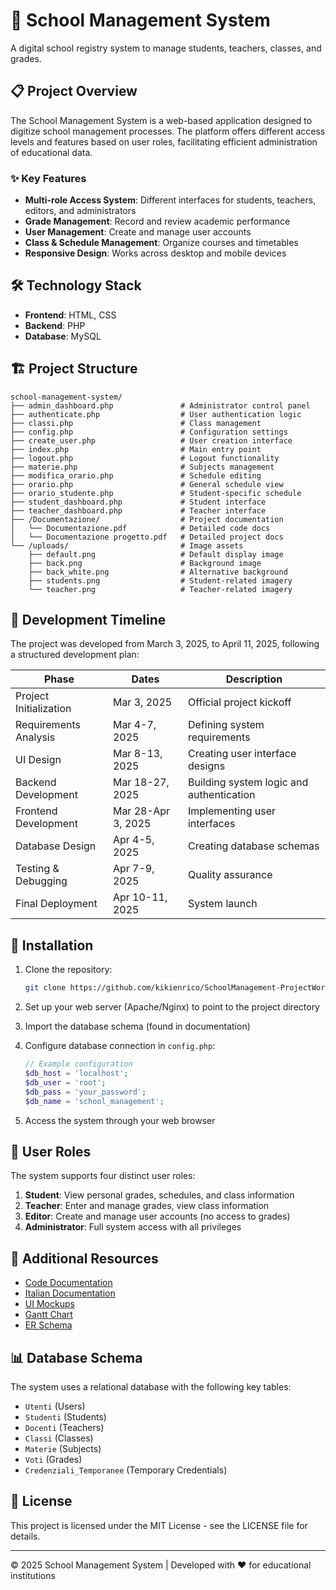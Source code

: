 # 🏫 School Management System

A digital school registry system to manage students, teachers, classes, and grades.


## 📋 Project Overview

The School Management System is a web-based application designed to digitize school management processes. The platform offers different access levels and features based on user roles, facilitating efficient administration of educational data.

### ✨ Key Features

- **Multi-role Access System**: Different interfaces for students, teachers, editors, and administrators
- **Grade Management**: Record and review academic performance
- **User Management**: Create and manage user accounts
- **Class & Schedule Management**: Organize courses and timetables
- **Responsive Design**: Works across desktop and mobile devices

## 🛠️ Technology Stack

- **Frontend**: HTML, CSS
- **Backend**: PHP
- **Database**: MySQL

## 🏗️ Project Structure

```
school-management-system/
├── admin_dashboard.php               # Administrator control panel
├── authenticate.php                  # User authentication logic
├── classi.php                        # Class management
├── config.php                        # Configuration settings
├── create_user.php                   # User creation interface
├── index.php                         # Main entry point
├── logout.php                        # Logout functionality
├── materie.php                       # Subjects management
├── modifica_orario.php               # Schedule editing
├── orario.php                        # General schedule view
├── orario_studente.php               # Student-specific schedule
├── student_dashboard.php             # Student interface
├── teacher_dashboard.php             # Teacher interface
├── /Documentazione/                  # Project documentation
│   └── Documentazione.pdf            # Detailed code docs
│   └── Documentazione progetto.pdf   # Detailed project docs
└── /uploads/                         # Image assets
    ├── default.png                   # Default display image
    ├── back.png                      # Background image
    ├── back_white.png                # Alternative background
    ├── students.png                  # Student-related imagery
    └── teacher.png                   # Teacher-related imagery
```

## 📅 Development Timeline

The project was developed from March 3, 2025, to April 11, 2025, following a structured development plan:

| Phase | Dates | Description |
|-------|-------|-------------|
| Project Initialization | Mar 3, 2025 | Official project kickoff |
| Requirements Analysis | Mar 4-7, 2025 | Defining system requirements |
| UI Design | Mar 8-13, 2025 | Creating user interface designs |
| Backend Development | Mar 18-27, 2025 | Building system logic and authentication |
| Frontend Development | Mar 28-Apr 3, 2025 | Implementing user interfaces |
| Database Design | Apr 4-5, 2025 | Creating database schemas |
| Testing & Debugging | Apr 7-9, 2025 | Quality assurance |
| Final Deployment | Apr 10-11, 2025 | System launch |

## 🚀 Installation

1. Clone the repository:
   ```bash
   git clone https://github.com/kikienrico/SchoolManagement-ProjectWork.git
   ```

2. Set up your web server (Apache/Nginx) to point to the project directory

3. Import the database schema (found in documentation)

4. Configure database connection in `config.php`:
   ```php
   // Example configuration
   $db_host = 'localhost';
   $db_user = 'root';
   $db_pass = 'your_password';
   $db_name = 'school_management';
   ```

5. Access the system through your web browser

## 👥 User Roles

The system supports four distinct user roles:

1. **Student**: View personal grades, schedules, and class information
2. **Teacher**: Enter and manage grades, view class information
3. **Editor**: Create and manage user accounts (no access to grades)
4. **Administrator**: Full system access with all privileges

## 🔗 Additional Resources

- [Code Documentation](/Documentazione/Documentazione.pdf)
- [Italian Documentation](/Documentazione/Documentazione%20progetto.md)
- [UI Mockups](https://www.canva.com/design/DAGgqqg0AWA/NV8wCs5jJUJIQHGaFym1QA/edit)
- [Gantt Chart](https://www.canva.com/design/DAGnOS1JAuk/zpuYIicTpy5MBzgPF3c5Lg/edit)
- [ER Schema](https://www.canva.com/design/DAGnOalb4ds/soVqHlr9hU_SLHwlTylGZQ/edit)

## 📊 Database Schema

The system uses a relational database with the following key tables:
- `Utenti` (Users)
- `Studenti` (Students)
- `Docenti` (Teachers)
- `Classi` (Classes)
- `Materie` (Subjects)
- `Voti` (Grades)
- `Credenziali_Temporanee` (Temporary Credentials)

## 📝 License

This project is licensed under the MIT License - see the LICENSE file for details.

---

© 2025 School Management System | Developed with ❤️ for educational institutions
